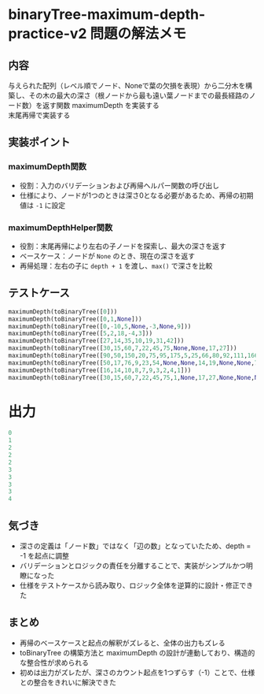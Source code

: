 # binaryTree-maximum-depth-practice-v2 問題の解法メモ
## 内容
与えられた配列（レベル順でノード、Noneで葉の欠損を表現）から二分木を構築し、その木の最大の深さ（根ノードから最も遠い葉ノードまでの最長経路のノード数）を返す関数 maximumDepth を実装する  
末尾再帰で実装する

## 実装ポイント
### maximumDepth関数  
- 役割：入力のバリデーションおよび再帰ヘルパー関数の呼び出し  
- 仕様により、ノードが1つのときは深さ0となる必要があるため、再帰の初期値は `-1` に設定

### maximumDepthHelper関数  
- 役割：末尾再帰により左右の子ノードを探索し、最大の深さを返す  
- ベースケース：ノードが `None` のとき、現在の深さを返す  
- 再帰処理：左右の子に `depth + 1` を渡し、`max()` で深さを比較


## テストケース
```python
maximumDepth(toBinaryTree([0]))
maximumDepth(toBinaryTree([0,1,None]))
maximumDepth(toBinaryTree([0,-10,5,None,-3,None,9]))
maximumDepth(toBinaryTree([5,2,18,-4,3]))
maximumDepth(toBinaryTree([27,14,35,10,19,31,42]))
maximumDepth(toBinaryTree([30,15,60,7,22,45,75,None,None,17,27]))
maximumDepth(toBinaryTree([90,50,150,20,75,95,175,5,25,66,80,92,111,166,200]))
maximumDepth(toBinaryTree([50,17,76,9,23,54,None,None,14,19,None,None,72]))
maximumDepth(toBinaryTree([16,14,10,8,7,9,3,2,4,1]))
maximumDepth(toBinaryTree([30,15,60,7,22,45,75,1,None,17,27,None,None,None,None,-1]))
```
# 出力

```python
0
1
2
2
2
3
3
3
3
4
```
## 気づき
- 深さの定義は「ノード数」ではなく「辺の数」となっていたため、depth = -1 を起点に調整
- バリデーションとロジックの責任を分離することで、実装がシンプルかつ明瞭になった
- 仕様をテストケースから読み取り、ロジック全体を逆算的に設計・修正できた

## まとめ
- 再帰のベースケースと起点の解釈がズレると、全体の出力もズレる
- toBinaryTree の構築方法と maximumDepth の設計が連動しており、構造的な整合性が求められる
- 初めは出力がズレたが、深さのカウント起点を1つずらす（-1）ことで、仕様との整合をきれいに解決できた
